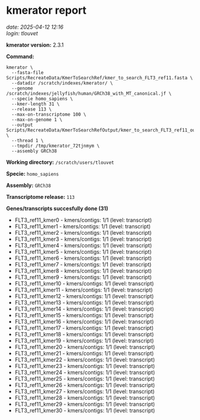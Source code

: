 # kmerator report
*date: 2025-04-12 12:16*  
*login: tlouvet*

**kmerator version:** 2.3.1

**Command:**

```
kmerator \
  --fasta-file Scripts/RecreateData/KmerToSearchRef/kmer_to_search_FLT3_ref11.fasta \
  --datadir /scratch/indexes/kmerator/ \
  --genome /scratch/indexes/jellyfish/human/GRCh38_with_MT_canonical.jf \
  --specie homo_sapiens \
  --kmer-length 31 \
  --release 113 \
  --max-on-transcriptome 100 \
  --max-on-genome 1 \
  --output Scripts/RecreateData/KmerToSearchRefOutput/kmer_to_search_FLT3_ref11_output \
  --thread 1 \
  --tmpdir /tmp/kmerator_72tjnmym \
  --assembly GRCh38
```

**Working directory:** `/scratch/users/tlouvet`

**Specie:** `homo_sapiens`

**Assembly:** `GRCh38`

**Transcriptome release:** `113`

**Genes/transcripts succesfully done (31)**

- FLT3_ref11_kmer0 - kmers/contigs: 1/1 (level: transcript)
- FLT3_ref11_kmer1 - kmers/contigs: 1/1 (level: transcript)
- FLT3_ref11_kmer2 - kmers/contigs: 1/1 (level: transcript)
- FLT3_ref11_kmer3 - kmers/contigs: 1/1 (level: transcript)
- FLT3_ref11_kmer4 - kmers/contigs: 1/1 (level: transcript)
- FLT3_ref11_kmer5 - kmers/contigs: 1/1 (level: transcript)
- FLT3_ref11_kmer6 - kmers/contigs: 1/1 (level: transcript)
- FLT3_ref11_kmer7 - kmers/contigs: 1/1 (level: transcript)
- FLT3_ref11_kmer8 - kmers/contigs: 1/1 (level: transcript)
- FLT3_ref11_kmer9 - kmers/contigs: 1/1 (level: transcript)
- FLT3_ref11_kmer10 - kmers/contigs: 1/1 (level: transcript)
- FLT3_ref11_kmer11 - kmers/contigs: 1/1 (level: transcript)
- FLT3_ref11_kmer12 - kmers/contigs: 1/1 (level: transcript)
- FLT3_ref11_kmer13 - kmers/contigs: 1/1 (level: transcript)
- FLT3_ref11_kmer14 - kmers/contigs: 1/1 (level: transcript)
- FLT3_ref11_kmer15 - kmers/contigs: 1/1 (level: transcript)
- FLT3_ref11_kmer16 - kmers/contigs: 1/1 (level: transcript)
- FLT3_ref11_kmer17 - kmers/contigs: 1/1 (level: transcript)
- FLT3_ref11_kmer18 - kmers/contigs: 1/1 (level: transcript)
- FLT3_ref11_kmer19 - kmers/contigs: 1/1 (level: transcript)
- FLT3_ref11_kmer20 - kmers/contigs: 1/1 (level: transcript)
- FLT3_ref11_kmer21 - kmers/contigs: 1/1 (level: transcript)
- FLT3_ref11_kmer22 - kmers/contigs: 1/1 (level: transcript)
- FLT3_ref11_kmer23 - kmers/contigs: 1/1 (level: transcript)
- FLT3_ref11_kmer24 - kmers/contigs: 1/1 (level: transcript)
- FLT3_ref11_kmer25 - kmers/contigs: 1/1 (level: transcript)
- FLT3_ref11_kmer26 - kmers/contigs: 1/1 (level: transcript)
- FLT3_ref11_kmer27 - kmers/contigs: 1/1 (level: transcript)
- FLT3_ref11_kmer28 - kmers/contigs: 1/1 (level: transcript)
- FLT3_ref11_kmer29 - kmers/contigs: 1/1 (level: transcript)
- FLT3_ref11_kmer30 - kmers/contigs: 1/1 (level: transcript)
